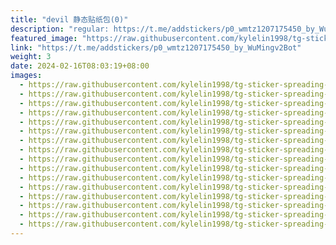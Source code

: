 ```yaml
---
title: "devil 静态贴纸包(0)"
description: "regular: https://t.me/addstickers/p0_wmtz1207175450_by_WuMingv2Bot"
featured_image: "https://raw.githubusercontent.com/kylelin1998/tg-sticker-spreading-worldwide-images/main/img/992d8044-f6da-4a27-a387-c1cb21be5236.jpg"
link: "https://t.me/addstickers/p0_wmtz1207175450_by_WuMingv2Bot"
weight: 3
date: 2024-02-16T08:03:19+08:00
images:
  - https://raw.githubusercontent.com/kylelin1998/tg-sticker-spreading-worldwide-images/main/img/992d8044-f6da-4a27-a387-c1cb21be5236.jpg
  - https://raw.githubusercontent.com/kylelin1998/tg-sticker-spreading-worldwide-images/main/img/ab94a692-e886-4e57-bbee-a88821613076.jpg
  - https://raw.githubusercontent.com/kylelin1998/tg-sticker-spreading-worldwide-images/main/img/85726dd2-72c4-42b1-bb57-f63869126ff7.jpg
  - https://raw.githubusercontent.com/kylelin1998/tg-sticker-spreading-worldwide-images/main/img/9a8e6cff-2dde-482a-82d3-e1d2c827e626.jpg
  - https://raw.githubusercontent.com/kylelin1998/tg-sticker-spreading-worldwide-images/main/img/a5807ce4-72fe-4e78-976c-3b1f920e62cc.jpg
  - https://raw.githubusercontent.com/kylelin1998/tg-sticker-spreading-worldwide-images/main/img/d455a575-fc3c-4b6e-ac4b-6f5fdde8ceac.jpg
  - https://raw.githubusercontent.com/kylelin1998/tg-sticker-spreading-worldwide-images/main/img/4227f6cb-c63b-418a-b959-6bc2860f9e39.jpg
  - https://raw.githubusercontent.com/kylelin1998/tg-sticker-spreading-worldwide-images/main/img/a61a7059-da4b-4c34-b3b7-bf32bad764be.jpg
  - https://raw.githubusercontent.com/kylelin1998/tg-sticker-spreading-worldwide-images/main/img/ba61e49a-4d14-4259-a4a3-01a73fd13235.jpg
  - https://raw.githubusercontent.com/kylelin1998/tg-sticker-spreading-worldwide-images/main/img/ad4f882d-b7a7-450d-9161-78339d93ffbc.jpg
  - https://raw.githubusercontent.com/kylelin1998/tg-sticker-spreading-worldwide-images/main/img/0f8ef4b2-1289-46b7-a1df-eba56800ef3d.jpg
  - https://raw.githubusercontent.com/kylelin1998/tg-sticker-spreading-worldwide-images/main/img/0a09dd39-f25a-4d48-a576-ec4124bf2a3f.jpg
  - https://raw.githubusercontent.com/kylelin1998/tg-sticker-spreading-worldwide-images/main/img/765c39fc-8292-4ac4-8ad2-8245a4b78db1.jpg
  - https://raw.githubusercontent.com/kylelin1998/tg-sticker-spreading-worldwide-images/main/img/22b48e17-7eda-4f2d-b5e3-63c602132c79.jpg
  - https://raw.githubusercontent.com/kylelin1998/tg-sticker-spreading-worldwide-images/main/img/f1bff2da-a103-4ace-883c-5199ce80a2c9.jpg
  - https://raw.githubusercontent.com/kylelin1998/tg-sticker-spreading-worldwide-images/main/img/d36ff373-7a4c-44b1-aa0d-502483d63b10.jpg
---
```

